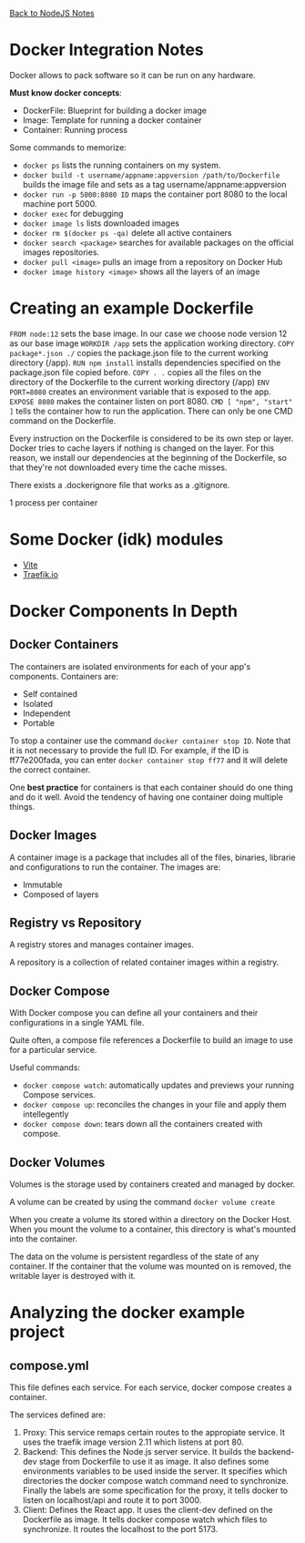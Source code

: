 [Back to NodeJS Notes](index)

# Docker Integration Notes

Docker allows to pack software so it can be run on any hardware.

**Must know docker concepts**:
- DockerFile: Blueprint for building a docker image
- Image: Template for running a docker container
- Container: Running process

Some commands to memorize:

- `docker ps` lists the running containers on my system.
- `docker build -t username/appname:appversion /path/to/Dockerfile` builds the image file and sets as a tag username/appname:appversion
- `docker run -p 5000:8080 ID` maps the container port 8080 to the local machine port 5000.
- `docker exec` for debugging
- `docker image ls` lists downloaded images
- `docker rm $(docker ps -qa)` delete all active containers
- `docker search <package>` searches for available packages on the official images repositories.
- `docker pull <image>` pulls an image from a repository on Docker Hub
- `docker image history <image>` shows all the layers of an image



# Creating an example Dockerfile

`FROM node:12` sets the base image. In our case we choose node version 12 as our base image
`WORKDIR /app` sets the application working directory.
`COPY package*.json ./` copies the package.json file to the current working directory (/app).
`RUN npm install` installs dependencies specified on the package.json file copied before.
`COPY . .` copies all the files on the directory of the Dockerfile to the current working directory (/app)
`ENV PORT=8080` creates an environment variable that is exposed to the app.
`EXPOSE 8080` makes the container listen on port 8080.
`CMD [ "npm", "start" ]` tells the container how to run the application. There can only be one CMD command on the Dockerfile.


Every instruction on the Dockerfile is considered to be its own step or layer. Docker tries to cache layers if nothing is changed on the layer. For this reason, we install our dependencies at the beginning of the Dockerfile, so that they're not downloaded every time the cache misses.

There exists a .dockerignore file that works as a .gitignore.

1 process per container



# Some Docker (idk) modules

- [Vite](https://vite.dev)
- [Traefik.io](https://traefik.io)


# Docker Components In Depth

## Docker Containers

The containers are isolated environments for each of your app's components. Containers are:
- Self contained
- Isolated
- Independent
- Portable

To stop a container use the command `docker container stop ID`. Note that it is not necessary to provide the full ID. For example, if the ID is ff77e200fada, you can enter `docker container stop ff77` and it will delete the correct container.

One **best practice** for containers is that each container should do one thing and do it well. Avoid the tendency of having one container doing multiple things.

## Docker Images

A container image is a package that includes all of the files, binaries, librarie and configurations to run the container. The images are:
- Immutable
- Composed of layers

## Registry vs Repository

A registry stores and manages container images.

A repository is a collection of related container images within a registry.

## Docker Compose

With Docker compose you can define all your containers and their configurations in a single YAML file.

Quite often, a compose file references a Dockerfile to build an image to use for a particular service.

Useful commands:
- `docker compose watch`: automatically updates and previews your running Compose services.
- `docker compose up`: reconciles the changes in your file and apply them intellegently
- `docker compose down`: tears down all the containers created with compose.

## Docker Volumes

Volumes is the storage used by containers created and managed by docker.

A volume can be created by using the command `docker volume create`

When you create a volume its stored within a directory on the Docker Host. When you mount the volume to a container, this directory is what's mounted into the container.

The data on the volume is persistent regardless of the state of any container. If the container that the volume was mounted on is removed, the writable layer is destroyed with it.




# Analyzing the docker example project

## compose.yml

This file defines each service. For each service, docker compose creates a container.

The services defined are:

1. Proxy: This service remaps certain routes to the appropiate service. It uses the traefik image version 2.11 which listens at port 80.
2. Backend: This defines the Node.js server service. It builds the backend-dev stage from Dockerfile to use it as image. It also defines some environments variables to be used inside the server. It specifies which directories the docker compose watch command need to synchronize. Finally the labels are some specification for the proxy, it tells docker to listen on localhost/api and route it to port 3000.
3. Client: Defines the React app. It uses the client-dev defined on the Dockerfile as image. It tells docker compose watch which files to synchronize. It routes the localhost to the port 5173.



